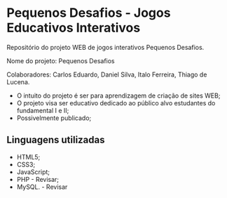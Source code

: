 <h1>Pequenos Desafios - Jogos Educativos Interativos</h1>

<p>Repositório do projeto WEB de jogos interativos Pequenos Desafios.</p>

<p>Nome do projeto: Pequenos Desafios</p>
<p>Colaboradores: Carlos Eduardo, Daniel Silva, Italo Ferreira, Thiago de Lucena.</p>

<ul>
  <li>O intuito do projeto é ser para aprendizagem de criação de sites WEB;</li>
  <li>O projeto visa ser educativo dedicado ao público alvo estudantes do fundamental I e II;</li>
  <li>Possivelmente publicado;</li>
</ul>

<h2>Linguagens utilizadas</h2>

<ul>
  <li>HTML5;</li>
  <li>CSS3;</li>
  <li>JavaScript;</li>
  <li>PHP - Revisar;</li>
  <li>MySQL. - Revisar</li>
</ul>
